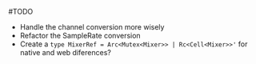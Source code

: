 #TODO

- Handle the channel conversion more wisely
- Refactor the SampleRate conversion
- Create a ```type MixerRef = Arc<Mutex<Mixer>> | Rc<Cell<Mixer>>'``` for native and
web diferences?